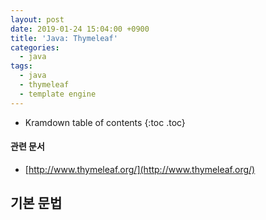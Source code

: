 ```yaml
---
layout: post
date: 2019-01-24 15:04:00 +0900
title: 'Java: Thymeleaf'
categories:
  - java
tags:
  - java
  - thymeleaf
  - template engine
---
```


* Kramdown table of contents
{:toc .toc}

#### 관련 문서

- [http://www.thymeleaf.org/](http://www.thymeleaf.org/)

## 기본 문법
